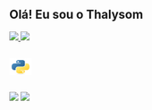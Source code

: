 ## Olá! Eu sou o Thalysom
 
 
 <div>
  <a href="https://github.com/SubFall">
  <img height="160em" src="https://github-readme-stats.vercel.app/api?username=SubFall&show_icons=true&theme=chartreuse-dark&include_all_commits=true&count_private=true"/>
  <img height="160em" src="https://github-readme-stats.vercel.app/api/top-langs/?username=SubFall&layout=compact&langs_count=7&theme=chartreuse-dark"/>
</div>
 
 ##
 
<div>
 <img align="center" alt="Thalysom-C" height="30" width="40" src="https://raw.githubusercontent.com/devicons/devicon/master/icons/python/python-original.svg">
 </div>
 
 ##
 
 <div> 
  <a href="https://instagram.com/thalysom_wolfgram/" target="_blank"><img src="https://img.shields.io/badge/-Instagram-%23E4405F?style=for-the-badge&logo=instagram&logoColor=white" target="_blank"></a>
  <a href="https://www.linkedin.com/in/thalysom-wolfgram/" target="_blank"><img src="https://img.shields.io/badge/-LinkedIn-%230077B5?style=for-the-badge&logo=linkedin&logoColor=white" target="_blank"></a>
 </div>
